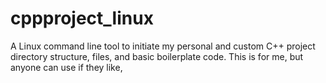 # cppproject_linux
A Linux command line tool to initiate my personal and custom C++ project directory structure, files, and basic boilerplate code. This is for me, but anyone can use if they like,
